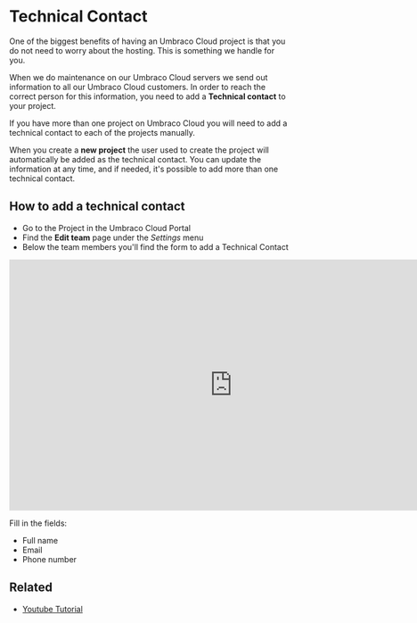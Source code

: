 # Technical Contact

One of the biggest benefits of having an Umbraco Cloud project is that you do not need to worry about the hosting. This is something we handle for you.

When we do maintenance on our Umbraco Cloud servers we send out information to all our Umbraco Cloud customers. In order to reach the correct person for this information, you need to add a **Technical contact** to your project.

If you have more than one project on Umbraco Cloud you will need to add a technical contact to each of the projects manually.

When you create a **new project** the user used to create the project will automatically be added as the technical contact. You can update the information at any time, and if needed, it's possible to add more than one technical contact. 

## How to add a technical contact

* Go to the Project in the Umbraco Cloud Portal
* Find the **Edit team** page under the _Settings_ menu
* Below the team members you'll find the form to add a Technical Contact

<iframe width="800" height="450" src="https://www.youtube.com/embed/4--pI7aNmrI" frameborder="0" allow="autoplay; encrypted-media" allowfullscreen></iframe>

Fill in the fields:

* Full name
* Email
* Phone number

## Related

* [Youtube Tutorial](https://www.youtube.com/watch?v=4--pI7aNmrI)

